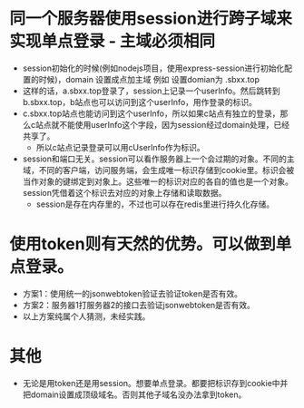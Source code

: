# 同一个服务器使用session进行跨子域来实现单点登录 - 主域必须相同
* session初始化的时候(例如nodejs项目，使用express-session进行初始化配置的时候)，domain 设置成点加主域 例如 设置domian为 .sbxx.top
* 这样的话，a.sbxx.top登录了，session上记录一个userInfo。然后跳转到b.sbxx.top，b站点也可以访问到这个userInfo，用作登录的标识。
* c.sbxx.top站点也能访问到这个userInfo，所以如果c站点有独立的登录，那么c站点就不能使用userInfo这个字段，因为session经过domain处理，已经共享了。
    - 所以c站点记录登录可以用cUserInfo作为标识。
* session和端口无关。session可以看作服务器上一个会过期的对象。不同的主域，不同的客户端，访问服务端，会生成唯一标识存储到cookie里。标识会被当作对象的键绑定到对象上。这些唯一的标识对应的各自的值也是一个对象。session凭借着这个标识去对应的对象上存储和读取数据。
    - session是存在内存里的，不过也可以存在redis里进行持久化存储。

# 使用token则有天然的优势。可以做到单点登录。
* 方案1：使用统一的jsonwebtoken验证去验证token是否有效。
* 方案2：服务器1打服务器2的接口去验证jsonwebtoken是否有效。
* 以上方案纯属个人猜测，未经实践。

# 其他
* 无论是用token还是用session。想要单点登录。都要把标识存到cookie中并把domain设置成顶级域名。否则其他子域名没办法拿到token。
